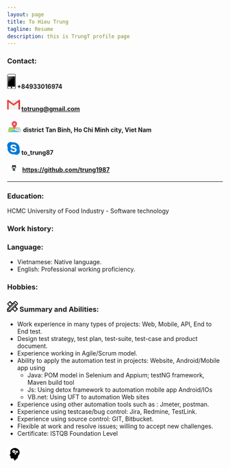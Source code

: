 ```yaml
---
layout: page
title: To Hieu Trung
tagline: Resume
description: this is TrungT profile page
---
```

### Contact:
#### ![cellphone icon](https://raw.githubusercontent.com/trung1987/trung1987.github.io/master/assets/img/cellphone.png) +84933016974
#### ![email icon](https://raw.githubusercontent.com/trung1987/trung1987.github.io/master/assets/img/email.png) totrung@gmail.com
#### ![place icon](https://raw.githubusercontent.com/trung1987/trung1987.github.io/master/assets/img/place.png) district  Tan Binh, Ho Chi Minh city,  Viet Nam
#### ![skype icon](https://raw.githubusercontent.com/trung1987/trung1987.github.io/master/assets/img/skype.png) to_trung87
#### ![git icon](https://raw.githubusercontent.com/trung1987/trung1987.github.io/master/assets/img/git.png) https://github.com/trung1987

---
### Education: 
HCMC University of Food Industry -  Software technology

### Work history: 


### Language:
- Vietnamese: Native language. 
- English: Professional working  proficiency.

### Hobbies: 


### ![skill icon](https://github.com/trung1987/trung1987.github.io/blob/master/assets/img/skill_icon.png?raw=true) Summary and Abilities:
- Work experience in many types of projects: Web, Mobile, API, End to End test. 
- Design test strategy, test plan, test-suite, test-case and product document. 
- Experience working in Agile/Scrum model.
- Ability to apply the automation test in projects: Website, Android/Mobile app using 
    * Java: POM model in Selenium and Appium; testNG framework, Maven build tool
    * Js: Using detox framework to automation mobile app Android/IOs
    * VB.net: Using UFT to automation Web sites
- Experience using other automation tools such as : Jmeter, postman.
- Experience using testcase/bug control: Jira, Redmine, TestLink.
- Experience using source control: GIT, Bitbucket.
- Flexible at work and resolve issues; willing to accept new challenges.
- Certificate: ISTQB Foundation Level
### ![exp icon](https://raw.githubusercontent.com/trung1987/trung1987.github.io/master/assets/img/pngwave.png) 